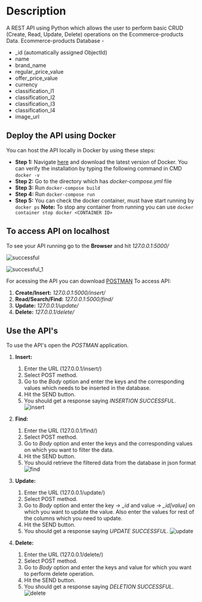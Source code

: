 # Description
A REST API using Python which allows the user to perform basic CRUD (Create, Read, Update, Delete) operations on the Ecommerce-products Data. 
Ecommerce-products Database -
* _id (automatically assigned ObjectId)
* name
* brand_name
* regular_price_value
* offer_price_value
* currency
* classification_l1
* classification_l2
* classification_l3
* classification_l4
* image_url

## Deploy the API using Docker
You can host the API locally in Docker by using these steps:
* **Step 1:** Navigate [here](https://www.docker.com/get-started) and download the latest version of Docker. 
You can verify the installation by typing the following command in CMD
```docker -v```
* **Step 2:** Go to the directory which has *docker-compose.yml* file 
* **Step 3:** Run ```docker-compose build```
* **Step 4:** Run ```docker-compose run```
* **Step 5:** You can check the docker container, must have start running by ```docker ps```
**Note:** To stop any container from running you can use ```docker container stop docker <CONTAINER ID>```

## To access API on localhost
To see your API running go to the **Browser** and hit *127.0.0.1:5000/*


![successful](https://user-images.githubusercontent.com/34681138/95892700-87dae780-0da4-11eb-834c-8b17cfb1e6d7.PNG)

![successful_1](https://user-images.githubusercontent.com/34681138/95892864-c670a200-0da4-11eb-9d6f-034dd0114040.PNG)

For acessing the API you can download [POSTMAN](https://www.postman.com/downloads/)
To access API:
1. **Create/Insert:** *127.0.0.1:5000/insert/*
2. **Read/Search/Find:** *127.0.0.1:5000/find/*
3. **Update:** *127.0.0.1/update/*
4. **Delete:** *127.0.0.1/delete/*

## Use the API's
To use the API's open the *POSTMAN* application.
1. **Insert:** 
    1. Enter the URL (127.0.0.1/insert/)
    2. Select POST method.
    3. Go to the *Body* option and enter the keys and the corresponding values which needs to be inserted in the database.
    4. Hit the SEND button.
    5. You should get a response saying *INSERTION SUCCESSFUL*.
    ![insert](https://user-images.githubusercontent.com/34681138/95892991-f91a9a80-0da4-11eb-86f8-f3be0546221c.PNG)

2. **Find:** 
    1. Enter the URL (127.0.0.1/find/)
    2. Select POST method.
    3. Go to *Body* option and enter the keys and the corresponding values on which you want to filter the data.
    4. Hit the SEND button.
    5. You should retrieve the filtered data from the database in json format
    ![find](https://user-images.githubusercontent.com/34681138/95892999-fd46b800-0da4-11eb-95d2-eed118fe4d92.PNG)

3. **Update:**
    1. Enter the URL (127.0.0.1/update/)
    2. Select POST method.
    3. Go to *Body* option and enter the key -> *_id* and value -> *_id[value]* on which you want to update the value. Also enter the values for rest of the columns which you need to update.
    4. Hit the SEND button.
    5. You should get a response saying *UPDATE SUCCESSFUL*.
    ![update](https://user-images.githubusercontent.com/34681138/95893017-020b6c00-0da5-11eb-8294-fe330c412d2c.PNG)

4. **Delete:**
    1. Enter the URL (127.0.0.1/delete/)
    2. Select POST method.
    3. Go to *Body* option and enter the keys and value for which you want to perform delete operation.
    4. Hit the SEND button.
    5. You should get a response saying *DELETION SUCCESSFUL*.
    ![delete](https://user-images.githubusercontent.com/34681138/95893005-ff107b80-0da4-11eb-931c-60658c8a1f03.PNG)
